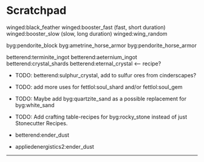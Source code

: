 # Scratchpad

winged:black_feather
winged:booster_fast (fast, short duration)
winged:booster_slow (slow, long duration)
winged:wing_random

byg:pendorite_block
byg:ametrine_horse_armor
byg:pendorite_horse_armor

betterend:terminite_ingot
betterend:aeternium_ingot
betterend:crystal_shards
betterend:eternal_crystal <-- recipe?

- TODO: betterend:sulphur_crystal, add to sulfur ores from cinderscapes?
- TODO: add more uses for fettlol:soul_shard and/or fettlol:soul_gem
- TODO: Maybe add byg:quartzite_sand as a possible replacement for byg:white_sand
- TODO: Add crafting table-recipes for byg:rocky_stone instead of just Stonecutter Recipes.

- betterend:ender_dust
- appliedenergistics2:ender_dust

----
